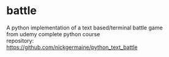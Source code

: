# battle

A python implementation of a text based/terminal battle game  
from udemy complete python course  
repository:  
https://github.com/nickgermaine/python_text_battle
